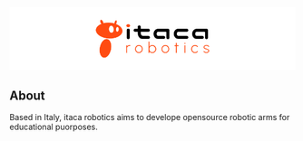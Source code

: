 ![logo](/logo/logo_1_light.png)

## About
Based in Italy, itaca robotics aims to develope opensource robotic arms for educational puorposes.

